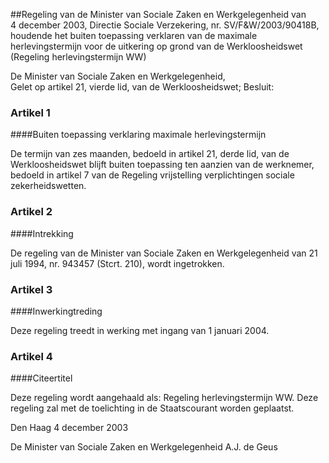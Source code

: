 <meta http-equiv='Content-Type' content='text/html; charset=utf-8' />

##Regeling van de Minister van Sociale Zaken en Werkgelegenheid van 4 december 2003, Directie Sociale Verzekering, nr. SV/F&W/2003/90418B, houdende het buiten toepassing verklaren van de maximale herlevingstermijn voor de uitkering op grond van de Werkloosheidswet (Regeling herlevingstermijn WW)

De Minister van Sociale Zaken en Werkgelegenheid,  
Gelet op artikel 21, vierde lid, van de Werkloosheidswet;
Besluit:    

### Artikel  1  

####Buiten toepassing verklaring maximale herlevingstermijn

De termijn van zes maanden, bedoeld in artikel 21, derde lid, van de Werkloosheidswet blijft buiten toepassing ten aanzien van de werknemer, bedoeld in artikel 7 van de Regeling vrijstelling verplichtingen sociale zekerheidswetten. 

### Artikel  2  

####Intrekking

De regeling van de Minister van Sociale Zaken en Werkgelegenheid van 21 juli 1994, nr. 943457 (Stcrt. 210), wordt ingetrokken. 

### Artikel  3  

####Inwerkingtreding

Deze regeling treedt in werking met ingang van 1 januari 2004. 

### Artikel  4  

####Citeertitel

Deze regeling wordt aangehaald als: Regeling herlevingstermijn WW. 
Deze regeling zal met de toelichting in de Staatscourant worden geplaatst.   

Den Haag 
4 december 2003    

De 
Minister van Sociale Zaken en Werkgelegenheid 
A.J. de Geus      
